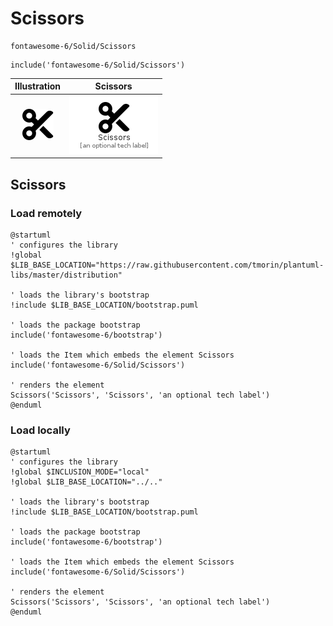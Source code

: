 # Scissors


```text
fontawesome-6/Solid/Scissors
```

```text
include('fontawesome-6/Solid/Scissors')
```



| Illustration | Scissors |
| :---: | :---: |
| ![illustration for Illustration](../../fontawesome-6/Solid/Scissors.png) | ![illustration for Scissors](../../fontawesome-6/Solid/Scissors.Local.png) |




## Scissors

### Load remotely
```plantuml
@startuml
' configures the library
!global $LIB_BASE_LOCATION="https://raw.githubusercontent.com/tmorin/plantuml-libs/master/distribution"

' loads the library's bootstrap
!include $LIB_BASE_LOCATION/bootstrap.puml

' loads the package bootstrap
include('fontawesome-6/bootstrap')

' loads the Item which embeds the element Scissors
include('fontawesome-6/Solid/Scissors')

' renders the element
Scissors('Scissors', 'Scissors', 'an optional tech label')
@enduml
```

### Load locally
```plantuml
@startuml
' configures the library
!global $INCLUSION_MODE="local"
!global $LIB_BASE_LOCATION="../.."

' loads the library's bootstrap
!include $LIB_BASE_LOCATION/bootstrap.puml

' loads the package bootstrap
include('fontawesome-6/bootstrap')

' loads the Item which embeds the element Scissors
include('fontawesome-6/Solid/Scissors')

' renders the element
Scissors('Scissors', 'Scissors', 'an optional tech label')
@enduml
```

